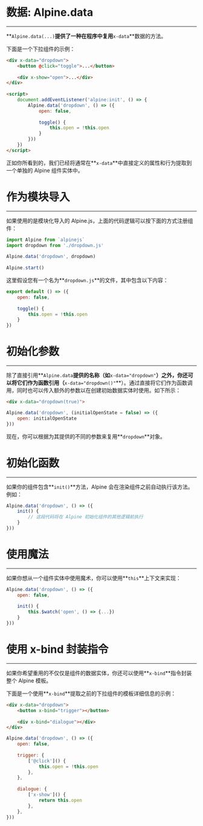 # 数据: Alpine.data

---

**`Alpine.data(...)`**提供了一种在程序中复用**`x-data`**数据的方法。

下面是一个下拉组件的示例：

```html
<div x-data="dropdown">
    <button @click="toggle">...</button>
 
    <div x-show="open">...</div>
</div>
 
<script>
    document.addEventListener('alpine:init', () => {
        Alpine.data('dropdown', () => ({
            open: false,
 
            toggle() {
                this.open = !this.open
            }
        }))
    })
</script>
```

正如你所看到的，我们已经将通常在**`x-data`**中直接定义的属性和行为提取到一个单独的 Alpine 组件实体中。

# 作为模块导入

---

如果使用的是模块化导入的 Alpine.js，上面的代码逻辑可以按下面的方式注册组件：

```jsx
import Alpine from `alpinejs`
import dropdown from './dropdown.js'
 
Alpine.data('dropdown', dropdown)
 
Alpine.start()
```

这里假设您有一个名为**`dropdown.js`**的文件，其中包含以下内容：

```jsx
export default () => ({
    open: false,
 
    toggle() {
        this.open = !this.open
    }
})
```

# 初始化参数

---

除了直接引用**`Alpine.data`**提供的名称（如**`x-data="dropdown"`**）之外，你还可以将它们作为函数引用（**`x-data="dropdown()"`**）。通过直接将它们作为函数调用，同时也可以传入额外的参数以在创建初始数据实体时使用。如下所示：

```html
<div x-data="dropdown(true)">
```

```jsx
Alpine.data('dropdown', (initialOpenState = false) => ({
    open: initialOpenState
}))
```

现在，你可以根据为其提供的不同的参数来复用**`dropdown`**对象。

# 初始化函数

---

如果你的组件包含**`init()`**方法，Alpine 会在渲染组件之前自动执行该方法。例如：

```jsx
Alpine.data('dropdown', () => ({
    init() {
        // 这段代码将在 Alpine 初始化组件的其他逻辑前执行
    }
}))
```

# 使用魔法

---

如果你想从一个组件实体中使用魔术，你可以使用**`this`**上下文来实现：

```jsx
Alpine.data('dropdown', () => ({
    open: false,
 
    init() {
        this.$watch('open', () => {...})
    }
}))
```

# 使用 x-bind 封装指令

---

如果你希望重用的不仅仅是组件的数据实体，你还可以使用**`x-bind`**指令封装整个 Alpine 模板。

下面是一个使用**`x-bind`**提取之前的下拉组件的模板详细信息的示例：

```html
<div x-data="dropdown">
    <button x-bind="trigger"></button>
 
    <div x-bind="dialogue"></div>
</div>
```

```jsx
Alpine.data('dropdown', () => ({
    open: false,
 
    trigger: {
        ['@click']() {
            this.open = !this.open
        },
    },
 
    dialogue: {
        ['x-show']() {
            return this.open
        },
    },
}))
```